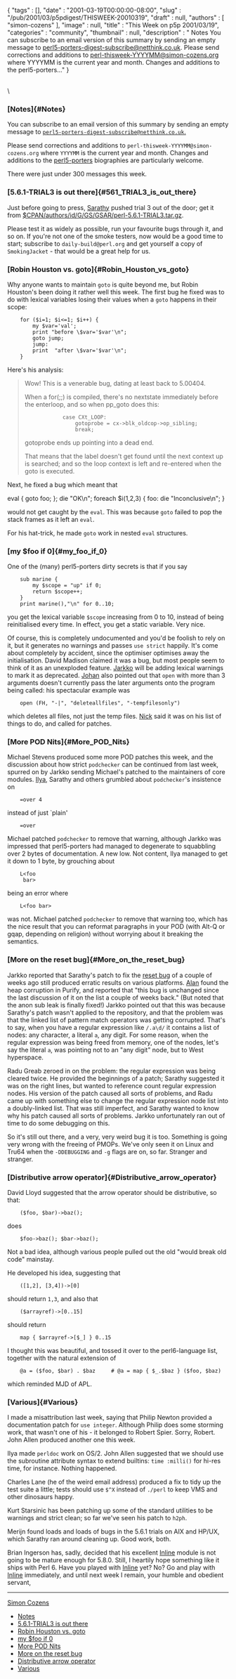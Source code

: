 {
   "tags" : [],
   "date" : "2001-03-19T00:00:00-08:00",
   "slug" : "/pub/2001/03/p5pdigest/THISWEEK-20010319",
   "draft" : null,
   "authors" : [
      "simon-cozens"
   ],
   "image" : null,
   "title" : "This Week on p5p 2001/03/19",
   "categories" : "community",
   "thumbnail" : null,
   "description" : " Notes You can subscribe to an email version of this summary by sending an empty message to perl5-porters-digest-subscribe@netthink.co.uk. Please send corrections and additions to perl-thisweek-YYYYMM@simon-cozens.org where YYYYMM is the current year and month. Changes and additions to the perl5-porters..."
}





\
\

### [Notes]{#Notes}

You can subscribe to an email version of this summary by sending an
empty message to
[`perl5-porters-digest-subscribe@netthink.co.uk`.](mailto:perl5-porters-digest-subscribe@netthink.co.uk)

Please send corrections and additions to
`perl-thisweek-YYYYMM@simon-cozens.org` where `YYYYMM` is the current
year and month. Changes and additions to the
[perl5-porters](http://simon-cozens.org/writings/whos-who.html)
biographies are particularly welcome.

There were just under 300 messages this week.

### [5.6.1-TRIAL3 is out there]{#561_TRIAL3_is_out_there}

Just before going to press,
[Sarathy](http://simon-cozens.org/writings/whos-who.html#GURUSAMY)
pushed trial 3 out of the door; get it from
[\$CPAN/authors/id/G/GS/GSAR/perl-5.6.1-TRIAL3.tar.gz](http://www.cpan.org/authors/id/G/GS/GSAR/perl-5.6.1-TRIAL3.tar.gz).

Please test it as widely as possible, run your favourite bugs through
it, and so on. If you're not one of the smoke testers, now would be a
good time to start; subscribe to `daily-build@perl.org` and get yourself
a copy of `SmokingJacket` - that would be a great help for us.

### [Robin Houston vs. goto]{#Robin_Houston_vs_goto}

Why anyone wants to maintain `goto` is quite beyond me, but Robin
Houston's been doing it rather well this week. The first bug he fixed
was to do with lexical variables losing their values when a `goto`
happens in their scope:

        for ($i=1; $i<=1; $i++) {
            my $var='val';
            print "before \$var='$var'\n";
            goto jump;
            jump:
            print  "after \$var='$var'\n";
        }

Here's his analysis:

> Wow! This is a venerable bug, dating at least back to 5.00404.
>
> When a for(;;) is compiled, there's no nextstate immediately before
> the enterloop, and so when pp\_goto does this:
>
>                 case CXt_LOOP:
>                     gotoprobe = cx->blk_oldcop->op_sibling;
>                     break;
>
> gotoprobe ends up pointing into a dead end.
>
> That means that the label doesn't get found until the next context up
> is searched; and so the loop context is left and re-entered when the
> goto is executed.

Next, he fixed a bug which meant that

eval { goto foo; }; die "OK\\n"; foreach \$i(1,2,3) { foo: die
"Inconclusive\\n"; }

would not get caught by the `eval`. This was because `goto` failed to
pop the stack frames as it left an `eval`.

For his hat-trick, he made `goto` work in nested `eval` structures.

### [my \$foo if 0]{#my_foo_if_0}

One of the (many) perl5-porters dirty secrets is that if you say

        sub marine {
            my $scope = "up" if 0;
            return $scope++;
        }
        print marine(),"\n" for 0..10;

you get the lexical variable `$scope` increasing from 0 to 10, instead
of being reinitialised every time. In effect, you get a static variable.
Very nice.

Of course, this is completely undocumented and you'd be foolish to rely
on it, but it generates no warnings and passes `use strict` happily.
It's come about completely by accident, since the optimiser optimises
away the initialisation. David Madison claimed it was a bug, but most
people seem to think of it as an unexploded feature.
[Jarkko](http://simon-cozens.org/writings/whos-who.html#HIETANIEMI) will
be adding lexical warnings to mark it as deprecated.
[Johan](http://simon-cozens.org/writings/whos-who.html#VROMANS) also
pointed out that `open` with more than 3 arguments doesn't currently
pass the later arguments onto the program being called: his spectacular
example was

        open (FH, "-|", "deleteallfiles", "-tempfilesonly")

which deletes all files, not just the temp files.
[Nick](http://simon-cozens.org/writings/whos-who.html#ING-SIMMONS) said
it was on his list of things to do, and called for patches.

### [More POD Nits]{#More_POD_Nits}

Michael Stevens produced some more POD patches this week, and the
discussion about how strict `podchecker` can be continued from last
week, spurred on by Jarkko sending Michael's patched to the maintainers
of core modules.
[Ilya](http://simon-cozens.org/writings/whos-who.html#ZACHAREVICH),
Sarathy and others grumbled about `podchecker`'s insistence on

        =over 4

instead of just \`plain'

        =over

Michael patched `podchecker` to remove that warning, although Jarkko was
impressed that perl5-porters had managed to degenerate to squabbling
over 2 bytes of documentation. A new low. Not content, Ilya managed to
get it down to 1 byte, by grouching about

        L<foo
         bar>

being an error where

        L<foo bar>

was not. Michael patched `podchecker` to remove that warning too, which
has the nice result that you can reformat paragraphs in your POD (with
Alt-Q or gqap, depending on religion) without worrying about it breaking
the semantics.

### [More on the reset bug]{#More_on_the_reset_bug}

Jarkko reported that Sarathy's patch to fix the [reset
bug](/pub/2001/03/p5pdigest/THISWEEK-20010305.html#Weird_Memory_Corruption)
of a couple of weeks ago still produced erratic results on various
platforms.
[Alan](http://simon-cozens.org/writings/whos-who.html#BURLISON) found
the heap corruption in Purify, and reported that "this bug is unchanged
since the last discussion of it on the list a couple of weeks back."
(But noted that the anon sub leak is finally fixed!) Jarkko pointed out
that this was because Sarathy's patch wasn't applied to the repository,
and that the problem was that the linked list of pattern match operators
was getting corrupted. That's to say, when you have a regular expression
like `/.a\d/` it contains a list of nodes: any character, a literal `a`,
any digit. For some reason, when the regular expression was being freed
from memory, one of the nodes, let's say the literal `a`, was pointing
not to an "any digit" node, but to West hyperspace.

Radu Greab zeroed in on the problem: the regular expression was being
cleared twice. He provided the beginnings of a patch; Sarathy suggested
it was on the right lines, but wanted to reference count regular
expression nodes. His version of the patch caused all sorts of problems,
and Radu came up with something else to change the regular expression
node list into a doubly-linked list. That was still imperfect, and
Sarathy wanted to know why his patch caused all sorts of problems.
Jarkko unfortunately ran out of time to do some debugging on this.

So it's still out there, and a very, very weird bug it is too. Something
is going very wrong with the freeing of PMOPs. We've only seen it on
Linux and Tru64 when the `-DDEBUGGING` and `-g` flags are on, so far.
Stranger and stranger.

### [Distributive arrow operator]{#Distributive_arrow_operator}

David Lloyd suggested that the arrow operator should be distributive, so
that:

        ($foo, $bar)->baz();

does

        $foo->baz(); $bar->baz();

Not a bad idea, although various people pulled out the old "would break
old code" mainstay.

He developed his idea, suggesting that

        ([1,2], [3,4])->[0]

should return `1,3`, and also that

        ($arrayref)->[0..15]

should return

        map { $arrayref->[$_] } 0..15

I thought this was beautiful, and tossed it over to the perl6-language
list, together with the natural extension of

        @a = ($foo, $bar) . $baz     # @a = map { $_.$baz } ($foo, $baz)

which reminded MJD of APL.

### [Various]{#Various}

I made a misattribution last week, saying that Philip Newton provided a
documentation patch for `use integer`. Although Philip does some
storming work, that wasn't one of his - it belonged to Robert Spier.
Sorry, Robert. John Allen produced another one this week.

Ilya made `perldoc` work on OS/2. John Allen suggested that we should
use the subroutine attribute syntax to extend builtins: `time :milli()`
for hi-res time, for instance. Nothing happened.

Charles Lane (he of the weird email address) produced a fix to tidy up
the test suite a little; tests should use `$^X` instead of `./perl` to
keep VMS and other dinosaurs happy.

Kurt Starsinic has been patching up some of the standard utilities to be
warnings and strict clean; so far we've seen his patch to `h2ph`.

Merijn found loads and loads of bugs in the 5.6.1 trials on AIX and
HP/UX, which Sarathy ran around cleaning up. Good work, both.

Brian Ingerson has, sadly, decided that his excellent
[Inline](http://search.cpan.org/search?dist=Inline) module is not going
to be mature enough for 5.8.0. Still, I heartily hope something like it
ships with Perl 6. Have you played with
[Inline](http://search.cpan.org/search?dist=Inline) yet? No? Go and play
with [Inline](http://search.cpan.org/search?dist=Inline) immediately,
and until next week I remain, your humble and obedient servant,

------------------------------------------------------------------------

[Simon Cozens](mailto:simon@brecon.co.uk)
-   [Notes](#Notes)
-   [5.6.1-TRIAL3 is out there](#561_TRIAL3_is_out_there)
-   [Robin Houston vs. goto](#Robin_Houston_vs_goto)
-   [my \$foo if 0](#my_foo_if_0)
-   [More POD Nits](#More_POD_Nits)
-   [More on the reset bug](#More_on_the_reset_bug)
-   [Distributive arrow operator](#Distributive_arrow_operator)
-   [Various](#Various)


